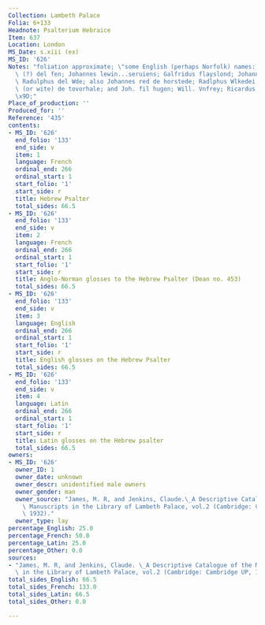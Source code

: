 ```yaml
---
Collection: Lambeth Palace
Folia: 6+133
Headnote: Psalterium Hebraice
Item: 637
Location: London
MS_Date: s.xiii (ex)
MS_ID: '626'
Notes: "foliation approximate; \"some English (perhaps Norfolk) names:; de Eq' Ruartus\
  \ (?) del fen; Johannes lewin...seruiens; Galfridus flayslond; Johannes henl ?;\
  \ Radulphus del Wde; also Johannes red de horstede; Radlphus Wlkedei; robertus bite\
  \ (or wite) de tovorhale; and Joh. fil hugon; Will. Vnfrey; Ricardus Krase (?).\"\
  \x9D;"
Place_of_production: ''
Produced_for: ''
Reference: '435'
contents:
- MS_ID: '626'
  end_folio: '133'
  end_side: v
  item: 1
  language: French
  ordinal_end: 266
  ordinal_start: 1
  start_folio: '1'
  start_side: r
  title: Hebrew Psalter
  total_sides: 66.5
- MS_ID: '626'
  end_folio: '133'
  end_side: v
  item: 2
  language: French
  ordinal_end: 266
  ordinal_start: 1
  start_folio: '1'
  start_side: r
  title: Anglo-Norman glosses to the Hebrew Psalter (Dean no. 453)
  total_sides: 66.5
- MS_ID: '626'
  end_folio: '133'
  end_side: v
  item: 3
  language: English
  ordinal_end: 266
  ordinal_start: 1
  start_folio: '1'
  start_side: r
  title: English glosses on the Hebrew Psalter
  total_sides: 66.5
- MS_ID: '626'
  end_folio: '133'
  end_side: v
  item: 4
  language: Latin
  ordinal_end: 266
  ordinal_start: 1
  start_folio: '1'
  start_side: r
  title: Latin glosses on the Hebrew psalter
  total_sides: 66.5
owners:
- MS_ID: '626'
  owner_ID: 1
  owner_date: unknown
  owner_descr: unidentified male owners
  owner_gender: man
  owner_source: "James, M. R, and Jenkins, Claude.\_A Descriptive Catalogue of the\
    \ Manuscripts in the Library of Lambeth Palace, vol.2 (Cambridge: Cambridge UP,\
    \ 1932)."
  owner_type: lay
percentage_English: 25.0
percentage_French: 50.0
percentage_Latin: 25.0
percentage_Other: 0.0
sources:
- "James, M. R, and Jenkins, Claude. \_A Descriptive Catalogue of the Manuscripts\
  \ in the Library of Lambeth Palace, vol.2 (Cambridge: Cambridge UP, 1932)."
total_sides_English: 66.5
total_sides_French: 133.0
total_sides_Latin: 66.5
total_sides_Other: 0.0

---
```

